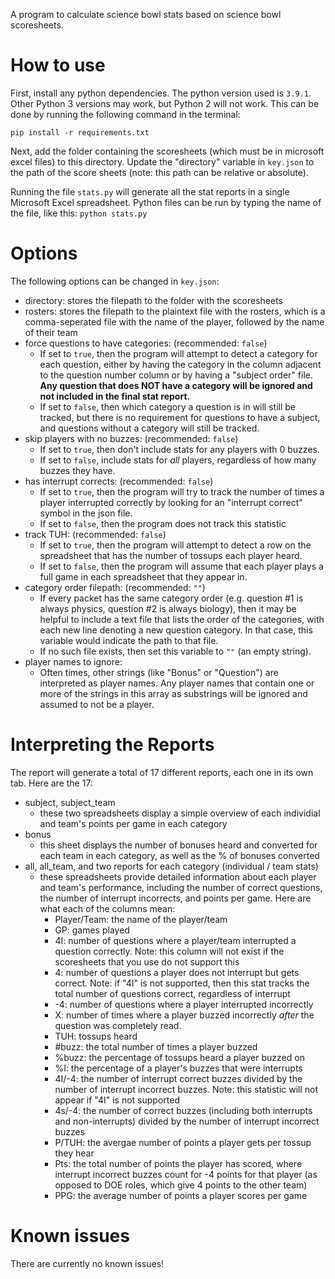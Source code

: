 A program to calculate science bowl stats based on science bowl scoresheets.

# How to use
First, install any python dependencies. The python version used is ``3.9.1``. Other Python 3 versions may work, but Python 2 will not work. This can be done by running the following command in the terminal:

`pip install -r requirements.txt`

Next, add the folder containing the scoresheets (which must be in microsoft excel files) to this directory. Update the "directory" variable in ``key.json`` to the path of the score sheets (note: this path can be relative or absolute). 

Running the file ``stats.py`` will generate all the stat reports in a single Microsoft Excel spreadsheet. Python files can be run by typing the name of the file, like this: `python stats.py`

# Options
The following options can be changed in ``key.json``:
- directory: stores the filepath to the folder with the scoresheets
- rosters: stores the filepath to the plaintext file with the rosters, which is a comma-seperated file with the name of the player, followed by the name of their team
- force questions to have categories: (recommended: `false`)
    - If set to `true`, then the program will attempt to detect a category for each question, either by having the category in the column adjacent to the question number column or by having a "subject order" file. __Any question that does NOT have a category will be ignored and not included in the final stat report.__
    - If set to `false`, then which category a question is in will still be tracked, but there is no requirement for questions to have a subject, and questions without a category will still be tracked. 
- skip players with no buzzes: (recommended: `false`)
    - If set to `true`, then don't include stats for any players with 0 buzzes.
    - If set to `false`, include stats for *all* players, regardless of how many buzzes they have.
- has interrupt corrects: (recommended: `false`)
    - If set to `true`, then the program will try to track the number of times a player interrupted correctly by looking for an "interrupt correct" symbol in the json file.
    - If set to `false`, then the program does not track this statistic
- track TUH: (recommended: `false`)
    - If set to `true`, then the program will attempt to detect a row on the spreadsheet that has the number of tossups each player heard. 
    - If set to `false`, then the program will assume that each player plays a full game in each spreadsheet that they appear in.
- category order filepath: (recommended: `""`)
    - If every packet has the same category order (e.g. question #1 is always physics, question #2 is always biology), then it may be helpful to include a text file that lists the order of the categories, with each new line denoting a new question category. In that case, this variable would indicate the path to that file.
    - If no such file exists, then set this variable to `""` (an empty string).
- player names to ignore: 
    - Often times, other strings (like "Bonus" or "Question") are interpreted as player names. Any player names that contain one or more of the strings in this array as substrings will be ignored and assumed to not be a player. 

# Interpreting the Reports
The report will generate a total of 17 different reports, each one in its own tab. Here are the 17:
- subject, subject_team
    - these two spreadsheets display a simple overview of each individial and team's points per game in each category
- bonus
    - this sheet displays the number of bonuses heard and converted for each team in each category, as well as the % of bonuses converted
- all, all_team, and two reports for each category (individual / team stats)
    - these spreadsheets provide detailed information about each player and team's performance, including the number of correct questions, the number of interrupt incorrects, and points per game. Here are what each of the columns mean:
        - Player/Team: the name of the player/team
        - GP: games played
        - 4I: number of questions where a player/team interrupted a question correctly. Note: this column will not exist if the scoresheets that you use do not support this
        - 4: number of questions a player does not interrupt but gets correct. Note: if "4I" is not supported, then this stat tracks the total number of questions correct, regardless of interrupt
        - -4: number of questions where a player interrupted incorrectly
        - X: number of times where a player buzzed incorrectly *after* the question was completely read.
        - TUH: tossups heard
        - #buzz: the total number of times a player buzzed
        - %buzz: the percentage of tossups heard a player buzzed on
        - %I: the percentage of a player's buzzes that were interrupts
        - 4I/-4: the number of interrupt correct buzzes divided by the number of interrupt incorrect buzzes. Note: this statistic will not appear if "4I" is not supported
        - 4s/-4: the number of correct buzzes (including both interrupts and non-interrupts) divided by the number of interrupt incorrect buzzes
        - P/TUH: the avergae number of points a player gets per tossup they hear
        - Pts: the total number of points the player has scored, where interrupt incorrect buzzes count for -4 points for that player (as opposed to DOE roles, which give 4 points to the other team)
        - PPG: the average number of points a player scores per game

# Known issues
There are currently no known issues!